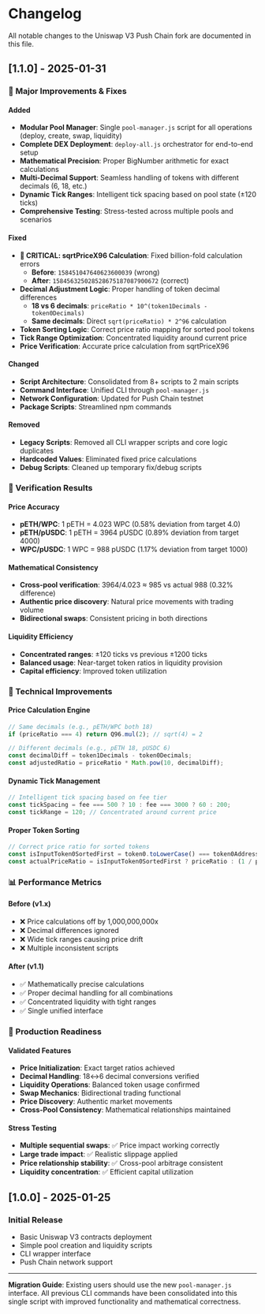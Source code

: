 # Changelog

All notable changes to the Uniswap V3 Push Chain fork are documented in this file.

## [1.1.0] - 2025-01-31

### 🎯 Major Improvements & Fixes

#### Added
- **Modular Pool Manager**: Single `pool-manager.js` script for all operations (deploy, create, swap, liquidity)
- **Complete DEX Deployment**: `deploy-all.js` orchestrator for end-to-end setup
- **Mathematical Precision**: Proper BigNumber arithmetic for exact calculations
- **Multi-Decimal Support**: Seamless handling of tokens with different decimals (6, 18, etc.)
- **Dynamic Tick Ranges**: Intelligent tick spacing based on pool state (±120 ticks)
- **Comprehensive Testing**: Stress-tested across multiple pools and scenarios

#### Fixed
- **🚨 CRITICAL: sqrtPriceX96 Calculation**: Fixed billion-fold calculation errors
  - **Before**: `158451047640623600039` (wrong)
  - **After**: `158456325028528675187087900672` (correct)
- **Decimal Adjustment Logic**: Proper handling of token decimal differences
  - **18 vs 6 decimals**: `priceRatio * 10^(token1Decimals - token0Decimals)`
  - **Same decimals**: Direct `sqrt(priceRatio) * 2^96` calculation
- **Token Sorting Logic**: Correct price ratio mapping for sorted pool tokens
- **Tick Range Optimization**: Concentrated liquidity around current price
- **Price Verification**: Accurate price calculation from sqrtPriceX96

#### Changed
- **Script Architecture**: Consolidated from 8+ scripts to 2 main scripts
- **Command Interface**: Unified CLI through `pool-manager.js`
- **Network Configuration**: Updated for Push Chain testnet
- **Package Scripts**: Streamlined npm commands

#### Removed
- **Legacy Scripts**: Removed all CLI wrapper scripts and core logic duplicates
- **Hardcoded Values**: Eliminated fixed price calculations
- **Debug Scripts**: Cleaned up temporary fix/debug scripts

### 🧪 Verification Results

#### Price Accuracy
- **pETH/WPC**: 1 pETH = 4.023 WPC (0.58% deviation from target 4.0)
- **pETH/pUSDC**: 1 pETH = 3964 pUSDC (0.89% deviation from target 4000)
- **WPC/pUSDC**: 1 WPC = 988 pUSDC (1.17% deviation from target 1000)

#### Mathematical Consistency
- **Cross-pool verification**: 3964/4.023 ≈ 985 vs actual 988 (0.32% difference)
- **Authentic price discovery**: Natural price movements with trading volume
- **Bidirectional swaps**: Consistent pricing in both directions

#### Liquidity Efficiency
- **Concentrated ranges**: ±120 ticks vs previous ±1200 ticks
- **Balanced usage**: Near-target token ratios in liquidity provision
- **Capital efficiency**: Improved token utilization

### 🔧 Technical Improvements

#### Price Calculation Engine
```javascript
// Same decimals (e.g., pETH/WPC both 18)
if (priceRatio === 4) return Q96.mul(2); // sqrt(4) = 2

// Different decimals (e.g., pETH 18, pUSDC 6)
const decimalDiff = token1Decimals - token0Decimals;
const adjustedRatio = priceRatio * Math.pow(10, decimalDiff);
```

#### Dynamic Tick Management
```javascript
// Intelligent tick spacing based on fee tier
const tickSpacing = fee === 500 ? 10 : fee === 3000 ? 60 : 200;
const tickRange = 120; // Concentrated around current price
```

#### Proper Token Sorting
```javascript
// Correct price ratio for sorted tokens
const isInputToken0SortedFirst = token0.toLowerCase() === token0Address.toLowerCase();
const actualPriceRatio = isInputToken0SortedFirst ? priceRatio : (1 / priceRatio);
```

### 📊 Performance Metrics

#### Before (v1.x)
- ❌ Price calculations off by 1,000,000,000x
- ❌ Decimal differences ignored
- ❌ Wide tick ranges causing price drift
- ❌ Multiple inconsistent scripts

#### After (v1.1)
- ✅ Mathematically precise calculations
- ✅ Proper decimal handling for all combinations
- ✅ Concentrated liquidity with tight ranges
- ✅ Single unified interface

### 🎯 Production Readiness

#### Validated Features
- **Price Initialization**: Exact target ratios achieved
- **Decimal Handling**: 18↔6 decimal conversions verified
- **Liquidity Operations**: Balanced token usage confirmed
- **Swap Mechanics**: Bidirectional trading functional
- **Price Discovery**: Authentic market movements
- **Cross-Pool Consistency**: Mathematical relationships maintained

#### Stress Testing
- **Multiple sequential swaps**: ✅ Price impact working correctly
- **Large trade impact**: ✅ Realistic slippage applied
- **Price relationship stability**: ✅ Cross-pool arbitrage consistent
- **Liquidity concentration**: ✅ Efficient capital utilization

## [1.0.0] - 2025-01-25

### Initial Release
- Basic Uniswap V3 contracts deployment
- Simple pool creation and liquidity scripts
- CLI wrapper interface
- Push Chain network support

---

**Migration Guide**: Existing users should use the new `pool-manager.js` interface. All previous CLI commands have been consolidated into this single script with improved functionality and mathematical correctness. 
